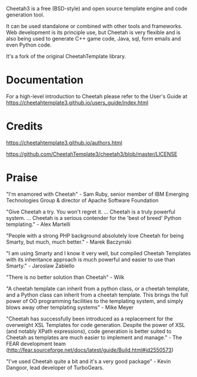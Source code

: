 Cheetah3 is a free (BSD-style) and open source template engine and code
generation tool.

It can be used standalone or combined with other tools and frameworks. Web
development is its principle use, but Cheetah is very flexible and is also being
used to generate C++ game code, Java, sql, form emails and even Python code.

It's a fork of the original CheetahTemplate library.

Documentation
================================================================================
For a high-level introduction to Cheetah please refer to the User\'s Guide
at https://cheetahtemplate3.github.io/users_guide/index.html

Credits
================================================================================
https://cheetahtemplate3.github.io/authors.html

https://github.com/CheetahTemplate3/cheetah3/blob/master/LICENSE

Praise
================================================================================
"I\'m enamored with Cheetah" - Sam Ruby, senior member of IBM Emerging
Technologies Group & director of Apache Software Foundation

"Give Cheetah a try. You won\'t regret it. ... Cheetah is a truly powerful
system. ... Cheetah is a serious contender for the 'best of breed' Python
templating." - Alex Martelli

"People with a strong PHP background absolutely love Cheetah for being Smarty,
but much, much better." - Marek Baczynski

"I am using Smarty and I know it very well, but compiled Cheetah Templates with
its inheritance approach is much powerful and easier to use than Smarty." -
Jaroslaw Zabiello

"There is no better solution than Cheetah" - Wilk

"A cheetah template can inherit from a python class, or a cheetah template, and
a Python class can inherit from a cheetah template. This brings the full power
of OO programming facilities to the templating system, and simply blows away
other templating systems" - Mike Meyer

"Cheetah has successfully been introduced as a replacement for the overweight
XSL Templates for code generation. Despite the power of XSL (and notably XPath
expressions), code generation is better suited to Cheetah as templates are much
easier to implement and manage." - The FEAR development team
    (http://fear.sourceforge.net/docs/latest/guide/Build.html#id2550573)

"I\'ve used Cheetah quite a bit and it\'s a very good package" - Kevin Dangoor,
lead developer of TurboGears.
